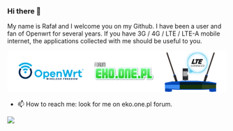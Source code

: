 ### Hi there 👋

My name is Rafał and I welcome you on my Github. I have been a user and fan of Openwrt for several years.
If you have 3G / 4G / LTE / LTE-A mobile internet, the applications collected with me should be useful to you.


![](https://raw.githubusercontent.com/4IceG/Personal_data/master/oe2.png)



- 📫 How to reach me: look for me on eko.one.pl forum.

![](https://komarev.com/ghpvc/?username=4IceG&color=green&label=PROFILE+VIEWS)

<!--
**4IceG/4IceG** is a ✨ _special_ ✨ repository because its `README.md` (this file) appears on your GitHub profile.

Here are some ideas to get you started:

- 🔭 I’m currently working on ...
- 🌱 I’m currently learning ...
- 👯 I’m looking to collaborate on ...
- 🤔 I’m looking for help with ...
- 💬 Ask me about ...
- 📫 How to reach me: ...
- 😄 Pronouns: ...
- ⚡ Fun fact: ...
-->

